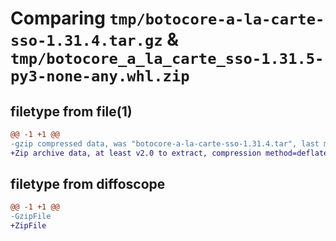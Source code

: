 # Comparing `tmp/botocore-a-la-carte-sso-1.31.4.tar.gz` & `tmp/botocore_a_la_carte_sso-1.31.5-py3-none-any.whl.zip`

## filetype from file(1)

```diff
@@ -1 +1 @@
-gzip compressed data, was "botocore-a-la-carte-sso-1.31.4.tar", last modified: Tue Jul 18 01:55:33 2023, max compression
+Zip archive data, at least v2.0 to extract, compression method=deflate
```

## filetype from diffoscope

```diff
@@ -1 +1 @@
-GzipFile
+ZipFile
```

